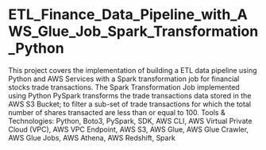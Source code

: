 # ETL_Finance_Data_Pipeline_with_AWS_Glue_Job_Spark_Transformation_Python
This project covers the implementation of building a ETL data pipeline using Python and AWS Services with a Spark transformation job for financial stocks trade transactions.  The Spark Transformation Job implemented using Python PySpark transforms the trade transactions data stored in the AWS S3 Bucket; to filter a sub-set of trade transactions for which the total number of shares transacted are less than or equal to 100.  Tools &amp; Technologies: Python, Boto3, PySpark, SDK, AWS CLI, AWS Virtual Private Cloud (VPC), AWS VPC Endpoint, AWS S3, AWS Glue, AWS Glue Crawler, AWS Glue Jobs, AWS Athena, AWS Redshift, Spark
